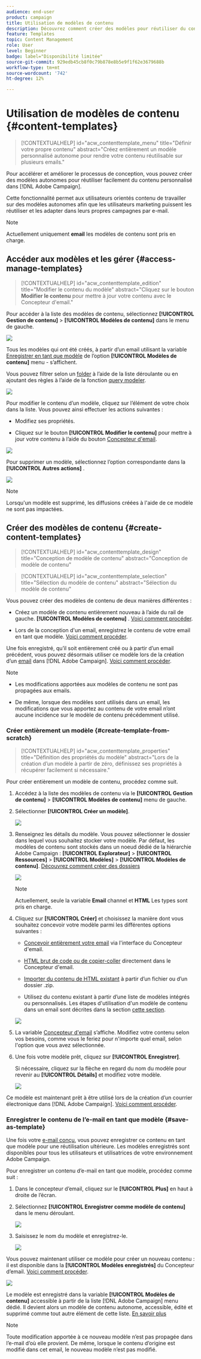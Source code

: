 ```yaml
---
audience: end-user
product: campaign
title: Utilisation de modèles de contenu
description: Découvrez comment créer des modèles pour réutiliser du contenu dans les emails Adobe Campaign
feature: Templates
topic: Content Management
role: User
level: Beginner
badge: label="Disponibilité limitée"
source-git-commit: 929edb45cb8f0c79b878e8b5e9f1f62e3679688b
workflow-type: tm+mt
source-wordcount: '742'
ht-degree: 12%

---
```


# Utilisation de modèles de contenu {#content-templates}

>[!CONTEXTUALHELP]
>id="acw_contenttemplate_menu"
>title="Définir votre propre contenu"
>abstract="Créez entièrement un modèle personnalisé autonome pour rendre votre contenu réutilisable sur plusieurs emails."

Pour accélérer et améliorer le processus de conception, vous pouvez créer des modèles autonomes pour réutiliser facilement du contenu personnalisé dans [!DNL Adobe Campaign].

Cette fonctionnalité permet aux utilisateurs orientés contenu de travailler sur des modèles autonomes afin que les utilisateurs marketing puissent les réutiliser et les adapter dans leurs propres campagnes par e-mail.

>[!NOTE]
>
>Actuellement uniquement **email** les modèles de contenu sont pris en charge.

## Accéder aux modèles et les gérer {#access-manage-templates}

>[!CONTEXTUALHELP]
>id="acw_contenttemplate_edition"
>title="Modifier le contenu du modèle"
>abstract="Cliquez sur le bouton **Modifier le contenu** pour mettre à jour votre contenu avec le Concepteur d&#39;email."

Pour accéder à la liste des modèles de contenu, sélectionnez **[!UICONTROL Gestion de contenu]** > **[!UICONTROL Modèles de contenu]** dans le menu de gauche.

![](assets/content-template-list.png)

Tous les modèles qui ont été créés, à partir d’un email utilisant la variable [Enregistrer en tant que modèle](#save-as-template) de l’option **[!UICONTROL Modèles de contenu]** menu - s’affichent.

<!--You can sort content templates by creation or modification date. You can also choose to display only the items that you created or modified.-->

Vous pouvez filtrer selon un [folder](../get-started/permissions.md#folders) à l’aide de la liste déroulante ou en ajoutant des règles à l’aide de la fonction [query modeler](../query/query-modeler-overview.md).

![](assets/content-template-list-filters.png)

Pour modifier le contenu d’un modèle, cliquez sur l’élément de votre choix dans la liste. Vous pouvez ainsi effectuer les actions suivantes :

* Modifiez ses propriétés.

* Cliquez sur le bouton **[!UICONTROL Modifier le contenu]** pour mettre à jour votre contenu à l’aide du bouton [Concepteur d&#39;email](get-started-email-designer.md).

![](assets/content-template-edition.png)

Pour supprimer un modèle, sélectionnez l’option correspondante dans la **[!UICONTROL Autres actions]** .

![](assets/content-template-list-delete.png)

>[!NOTE]
>
>Lorsqu&#39;un modèle est supprimé, les diffusions créées à l&#39;aide de ce modèle ne sont pas impactées.

## Créer des modèles de contenu {#create-content-templates}

>[!CONTEXTUALHELP]
>id="acw_contenttemplate_design"
>title="Conception de modèle de contenu"
>abstract="Conception de modèle de contenu"

>[!CONTEXTUALHELP]
>id="acw_contenttemplate_selection"
>title="Sélection du modèle de contenu"
>abstract="Sélection du modèle de contenu"

Vous pouvez créer des modèles de contenu de deux manières différentes :

* Créez un modèle de contenu entièrement nouveau à l’aide du rail de gauche. **[!UICONTROL Modèles de contenu]** . [Voici comment procéder](#create-template-from-scratch).

* Lors de la conception d&#39;un email, enregistrez le contenu de votre email en tant que modèle. [Voici comment procéder](#save-as-template).

Une fois enregistré, qu’il soit entièrement créé ou à partir d’un email précédent, vous pouvez désormais utiliser ce modèle lors de la création d’un [email](../email/create-email.md) dans [!DNL Adobe Campaign]. [Voici comment procéder](use-email-templates.md).

>[!NOTE]
>
>* Les modifications apportées aux modèles de contenu ne sont pas propagées aux emails.
>
>* De même, lorsque des modèles sont utilisés dans un email, les modifications que vous apportez au contenu de votre email n’ont aucune incidence sur le modèle de contenu précédemment utilisé.

### Créer entièrement un modèle {#create-template-from-scratch}

>[!CONTEXTUALHELP]
>id="acw_contenttemplate_properties"
>title="Définition des propriétés du modèle"
>abstract="Lors de la création d’un modèle à partir de zéro, définissez ses propriétés à récupérer facilement si nécessaire."

Pour créer entièrement un modèle de contenu, procédez comme suit.

1. Accédez à la liste des modèles de contenu via le **[!UICONTROL Gestion de contenu]** > **[!UICONTROL Modèles de contenu]** menu de gauche.

1. Sélectionner **[!UICONTROL Créer un modèle]**.

   ![](assets/content-template-create.png)

1. Renseignez les détails du modèle. Vous pouvez sélectionner le dossier dans lequel vous souhaitez stocker votre modèle. Par défaut, les modèles de contenu sont stockés dans un noeud dédié de la hiérarchie Adobe Campaign : **[!UICONTROL Explorateur]** > **[!UICONTROL Ressources]** > **[!UICONTROL Modèles]** > **[!UICONTROL Modèles de contenu]**. [Découvrez comment créer des dossiers](../get-started/permissions.md#folders)

   ![](assets/content-template-details.png)

   >[!NOTE]
   >
   >Actuellement, seule la variable **Email** channel et **HTML** Les types sont pris en charge.

1. Cliquez sur **[!UICONTROL Créer]** et choisissez la manière dont vous souhaitez concevoir votre modèle parmi les différentes options suivantes :

   * [Concevoir entièrement votre email](create-email-content.md) via l&#39;interface du Concepteur d&#39;email.

   * [HTML brut de code ou de copier-coller](code-content.md) directement dans le Concepteur d&#39;email.

   * [Importer du contenu de HTML existant](existing-content.md) à partir d’un fichier ou d’un dossier .zip.

   * Utilisez du contenu existant à partir d’une liste de modèles intégrés ou personnalisés. Les étapes d&#39;utilisation d&#39;un modèle de contenu dans un email sont décrites dans la section [cette section](use-email-templates.md).

   ![](assets/email_designer-templates.png)

1. La variable [Concepteur d&#39;email](get-started-email-designer.md) s’affiche. Modifiez votre contenu selon vos besoins, comme vous le feriez pour n&#39;importe quel email, selon l&#39;option que vous avez sélectionnée.

   <!--You can test your content if needed. [Learn how](#test-template)-->

1. Une fois votre modèle prêt, cliquez sur **[!UICONTROL Enregistrer]**.

   Si nécessaire, cliquez sur la flèche en regard du nom du modèle pour revenir au **[!UICONTROL Détails]** et modifiez votre modèle.

   ![](assets/content-template-save-back.png)

Ce modèle est maintenant prêt à être utilisé lors de la création d’un courrier électronique dans [!DNL Adobe Campaign]. [Voici comment procéder](use-email-templates.md).

### Enregistrer le contenu de l’e-mail en tant que modèle {#save-as-template}

Une fois votre [e-mail conçu](create-email-content.md), vous pouvez enregistrer ce contenu en tant que modèle pour une réutilisation ultérieure. Les modèles enregistrés sont disponibles pour tous les utilisateurs et utilisatrices de votre environnement Adobe Campaign.

Pour enregistrer un contenu d’e-mail en tant que modèle, procédez comme suit :

1. Dans le concepteur d’email, cliquez sur le **[!UICONTROL Plus]** en haut à droite de l’écran.

1. Sélectionnez **[!UICONTROL Enregistrer comme modèle de contenu]** dans le menu déroulant.

   ![](assets/email_designer-save-template.png)

1. Saisissez le nom du modèle et enregistrez-le.

   ![](assets/email_designer-template-name.png)

Vous pouvez maintenant utiliser ce modèle pour créer un nouveau contenu : il est disponible dans la **[!UICONTROL Modèles enregistrés]** du Concepteur d’email. [Voici comment procéder](use-email-templates.md).

![](assets/email_designer-saved-template.png)

Le modèle est enregistré dans la variable **[!UICONTROL Modèles de contenu]** accessible à partir de la liste [!DNL Adobe Campaign] menu dédié. Il devient alors un modèle de contenu autonome, accessible, édité et supprimé comme tout autre élément de cette liste. [En savoir plus](#access-manage-templates)

>[!NOTE]
>
>Toute modification apportée à ce nouveau modèle n’est pas propagée dans l’e-mail d’où elle provient. De même, lorsque le contenu d’origine est modifié dans cet email, le nouveau modèle n’est pas modifié.

<!--

Test your content template {#test-template}

You can test the rendering of any email content template, whether created from scratch or from an email. To do so, follow the steps below.

1. Access the content template list.

1. Click **[!UICONTROL Edit content]** from the **[!UICONTROL Template properties]**.

1. Click **[!UICONTROL Simulate Content]** and select a test profile to check your email rendering. You can choose the desktop or mobile view.

1. You can send a proof to test your content and have it approved by some internal users before using it. To do so, click the **[!UICONTROL Send proof]** button and follow the steps described in .

-->



